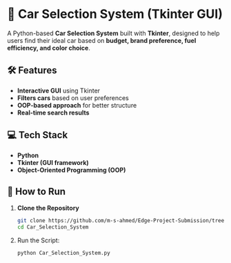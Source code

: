 # 🚗 Car Selection System (Tkinter GUI)

A Python-based **Car Selection System** built with **Tkinter**, designed to help users find their ideal car based on **budget, brand preference, fuel efficiency, and color choice**.

## 🛠 Features
- **Interactive GUI** using Tkinter
- **Filters cars** based on user preferences
- **OOP-based approach** for better structure
- **Real-time search results**

## 💻 Tech Stack
- **Python**  
- **Tkinter (GUI framework)**  
- **Object-Oriented Programming (OOP)**  

## 🚀 How to Run
1. **Clone the Repository**
   ```bash
   git clone https://github.com/m-s-ahmed/Edge-Project-Submission/tree/main/Car_Selection_System
   cd Car_Selection_System

2.  Run the Script:
    ```bash
    python Car_Selection_System.py
